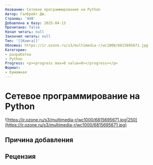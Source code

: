```yaml
---
Название: Сетевое программирование на Python
Автор: Галбрейт Дж.
Страниц: '448'
Добавлена в базу: 2025-04-13
Прочитана: false
Начал читать: null
Закончил читать: null
Тип: '[[Книга]]'
Обложка: https://ir.ozone.ru/s3/multimedia-r/wc1000/6815695671.jpg
Категории:
- разработка
- Python
Progress: <p><progress max=0 value=0></progress></p>
Формат:
- бумажная
---
```

# Сетевое программирование на Python

![https://ir.ozone.ru/s3/multimedia-r/wc1000/6815695671.jpg|250](https://ir.ozone.ru/s3/multimedia-r/wc1000/6815695671.jpg)

## Причина добавления


## Рецензия